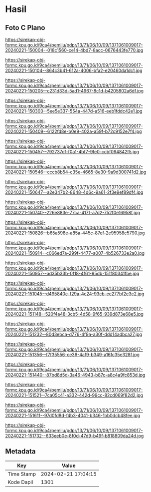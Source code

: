 # Hasil

## Foto C Plano

https://sirekap-obj-formc.kpu.go.id/9ca4/pemilu/pdpr/13/71/06/10/09/1371061009017-20240221-150004--018c1560-ce14-4bd7-8acc-0676443fe770.jpg

https://sirekap-obj-formc.kpu.go.id/9ca4/pemilu/pdpr/13/71/06/10/09/1371061009017-20240221-150104--864c3b41-612a-4006-bfa2-e20460da1dc1.jpg

https://sirekap-obj-formc.kpu.go.id/9ca4/pemilu/pdpr/13/71/06/10/09/1371061009017-20240221-150205--c231d33d-5ad1-4967-8c1d-b4205802a6df.jpg

https://sirekap-obj-formc.kpu.go.id/9ca4/pemilu/pdpr/13/71/06/10/09/1371061009017-20240221-150303--5ee5e337-554a-447d-a516-eeb1fddc42e1.jpg

https://sirekap-obj-formc.kpu.go.id/9ca4/pemilu/pdpr/13/71/06/10/09/1371061009017-20240221-150409--6122fd8e-b0e9-402a-a59f-b72c9152e7f4.jpg

https://sirekap-obj-formc.kpu.go.id/9ca4/pemilu/pdpr/13/71/06/10/09/1371061009017-20240221-150457--792737df-f0a1-4bf7-9fe0-ccbf094842f5.jpg

https://sirekap-obj-formc.kpu.go.id/9ca4/pemilu/pdpr/13/71/06/10/09/1371061009017-20240221-150546--cccb8b54-c35e-4665-8e30-9a9d300741d2.jpg

https://sirekap-obj-formc.kpu.go.id/9ca4/pemilu/pdpr/13/71/06/10/09/1371061009017-20240221-150647--a2e347b2-8648-4d6c-9a61-2f3e9ef89df4.jpg

https://sirekap-obj-formc.kpu.go.id/9ca4/pemilu/pdpr/13/71/06/10/09/1371061009017-20240221-150740--226e883e-77ca-4171-a7d2-752f0e16958f.jpg

https://sirekap-obj-formc.kpu.go.id/9ca4/pemilu/pdpr/13/71/06/10/09/1371061009017-20240221-150826--b65a598e-a85a-445c-87ef-2e95958c5790.jpg

https://sirekap-obj-formc.kpu.go.id/9ca4/pemilu/pdpr/13/71/06/10/09/1371061009017-20240221-150914--c066ed7a-299f-4477-a007-4b526733e2a0.jpg

https://sirekap-obj-formc.kpu.go.id/9ca4/pemilu/pdpr/13/71/06/10/09/1371061009017-20240221-150957--ad35b33b-0f18-4f61-95db-151f80341fbe.jpg

https://sirekap-obj-formc.kpu.go.id/9ca4/pemilu/pdpr/13/71/06/10/09/1371061009017-20240221-151045--d495840c-f29a-4c24-93cb-ec277bf2e3c2.jpg

https://sirekap-obj-formc.kpu.go.id/9ca4/pemilu/pdpr/13/71/06/10/09/1371061009017-20240221-151148--520f4a48-3cb5-4d58-9f65-939d873e68e5.jpg

https://sirekap-obj-formc.kpu.go.id/9ca4/pemilu/pdpr/13/71/06/10/09/1371061009017-20240221-151232--80d3ebca-d776-4f9a-a30f-ddd14adbca27.jpg

https://sirekap-obj-formc.kpu.go.id/9ca4/pemilu/pdpr/13/71/06/10/09/1371061009017-20240221-151356--f7f35556-ce36-4af9-b349-a16fc35e328f.jpg

https://sirekap-obj-formc.kpu.go.id/9ca4/pemilu/pdpr/13/71/06/10/09/1371061009017-20240221-151440--87bd8d5d-3a46-4943-b87c-a8c4a9fc853d.jpg

https://sirekap-obj-formc.kpu.go.id/9ca4/pemilu/pdpr/13/71/06/10/09/1371061009017-20240221-151521--7ca05c41-a332-442d-99cc-82cd069f82d2.jpg

https://sirekap-obj-formc.kpu.go.id/9ca4/pemilu/pdpr/13/71/06/10/09/1371061009017-20240221-151611--97d0fd8d-f4b3-4041-b346-1bb0dcb48fee.jpg

https://sirekap-obj-formc.kpu.go.id/9ca4/pemilu/pdpr/13/71/06/10/09/1371061009017-20240221-151732--633eeb0e-8f0d-47d9-b49f-b818809da24d.jpg


## Metadata

| Key        | Value               |
| ---------- | ------------------- |
| Time Stamp | 2024-02-21 17:04:15 |
| Kode Dapil | 1301                |



